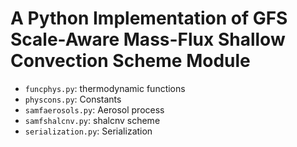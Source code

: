 # A Python Implementation of GFS Scale-Aware Mass-Flux Shallow Convection Scheme Module
- `funcphys.py`: thermodynamic functions
- `physcons.py`: Constants
- `samfaerosols.py`: Aerosol process
- `samfshalcnv.py`: shalcnv scheme
- `serialization.py`: Serialization